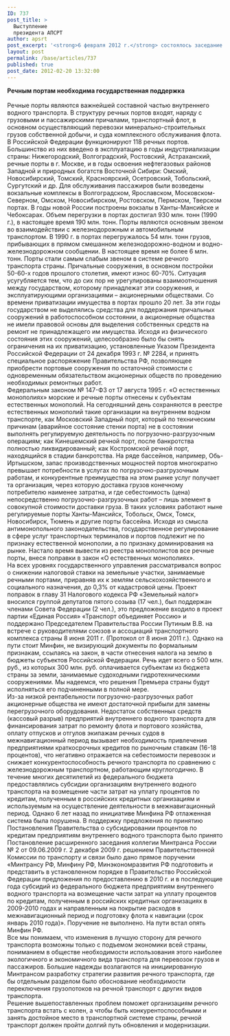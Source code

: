 ```yaml
---
ID: 737
post_title: >
  Выступление
  президента АПСРТ
author: apsrt
post_excerpt: '<strong>6 февраля 2012 г.</strong> состоялось заседание комиссии по транспорту Российского Союза промышленников и предпринимателей, на котором с сообщением выступил президент АПСРТ А.М. Зайцев.'
layout: post
permalink: /base/articles/737
published: true
post_date: 2012-02-20 13:32:00
---
```

<strong>Речным портам необходима государственная поддержка</strong><br />
<br />
Речные порты являются важнейшей составной частью внутреннего водного транспорта. В структуру речных портов входят, наряду с грузовыми и пассажирскими причалами, транспортный флот, в основном осуществляющий перевозки минерально-строительных грузов собственной добычи, и суда комплексного обслуживания флота. В Российской Федерации функционируют 118 речных портов. Большинство из них введено в эксплуатацию в годы индустриализации страны: Нижегородский, Волгоградский, Ростовский, Астраханский, речные порты в г. Москве, и в годы освоения нефтегазовых районов Западной и природных богатств Восточной Сибири: Омский, Новосибирский, Томский, Красноярский, Осетровский, Тобольский, Сургутский и др. Для обслуживания пассажиров были возведены вокзальные комплексы в Волгоградском, Ярославском, Московском-Северном, Омском, Новосибирском, Ростовском, Пермском, Тверском портах. В годы новой России построены вокзалы в Ханты-Мансийске и Чебоксарах. Объем перегрузки в портах достигал 930 млн. тонн (1990 г.), в настоящее время 190 млн. тонн. Порты являются основным звеном во взаимодействии с железнодорожным и автомобильным транспортом. В 1990 г. в портах перегружалось 54 млн. тонн грузов, прибывающих в прямом смешанном железнодорожно-водном и водно-железнодорожном сообщении. В настоящее время не более 6 млн. тонн. Порты стали самым слабым звеном в системе речного транспорта страны. Причальные сооружения, в основном постройки 50-60-х годов прошлого столетия, имеют износ 60-70%. Ситуация усугубляется тем, что до сих пор не урегулированы взаимоотношения между государством, которому принадлежат эти сооружения, и эксплуатирующими организациями – акционерными обществами. Со времени приватизации имущества в портах прошло 20 лет. За эти годы государством не выделялись средства для поддержания причальных сооружений в работоспособном состоянии, а акционерные общества не имели правовой основы для выделения собственных средств на ремонт не принадлежащего им имущества. Исходя из физического состояния этих сооружений, целесообразно было бы снять ограничения на их приватизацию, установленные Указом Президента Российской Федерации от 24 декабря 1993 г. № 2284, и принять специальное распоряжение Правительства РФ, позволяющее приобрести портовые сооружения по остаточной стоимости с одновременным обязательством акционерных обществ по проведению необходимых ремонтных работ.<br />
Федеральным законом № 147-ФЗ от 17 августа 1995 г. «О естественных монополиях» морские и речные порты отнесены к субъектам естественных монополий. На сегодняшний день сохраняются в реестре естественных монополий такие организации на внутреннем водном транспорте, как Московский Западный порт, который по техническим причинам (аварийное состояние стенки порта) не в состоянии выполнять регулируемую деятельность по погрузочно-разгрузочным операциям; как Кинешемский речной порт, после банкротства полностью ликвидированный; как Костромской речной порт, находящийся в стадии банкротства. На ряде бассейнов, например, Обь-Иртышском, запас производственных мощностей портов многократно превышает потребности в услугах по погрузочно-разгрузочным работам, и конкурентные преимущества на этом рынке услуг получает та организация, через которую доставка грузов конечному потребителю наименее затратна, и где себестоимость (цена) непосредственно погрузочно-разгрузочных работ – лишь элемент в совокупной стоимости доставки груза. В таких условиях работают ныне регулируемые порты Ханты-Мансийск, Тобольск, Омск, Томск, Новосибирск, Тюмень и другие порты бассейна. Исходя из смысла антимонопольного законодательства, государственное регулирование в сфере услуг транспортных терминалов и портов подлежит не по признаку естественной монополии, а по признаку доминирования на рынке. Настало время вывести из реестра монополистов все речные порты, внеся поправки в закон «О естественных монополиях».<br />
На всех уровнях государственного управления рассматривался вопрос о снижении налоговой ставки на земельные участки, занимаемые речными портами, приравняв их к землям сельскохозяйственного и социального назначения, до 0,3% от кадастровой цены. Проект поправок в главу 31 Налогового кодекса РФ «Земельный налог» вносился группой депутатов пятого созыва (17 чел.), был поддержан членами Совета Федерации (2 чел.), это предложение входило в проект партии «Единая Россия» «Транспорт объединяет Россию» и поддержано Председателем Правительства России Путиным В.В. на встрече с руководителями союзов и ассоциаций транспортного комплекса страны 8 июня 2011 г. (Протокол от 8 июня 2011 г.). Однако на пути стоит Минфин, не визирующий документы по формальным признакам, ссылаясь на закон, в части отнесения налога на землю в бюджеты субъектов Российской Федерации. Речь идет всего о 500 млн. руб., из которых 300 млн. руб. оплачивается субъектам из бюджета страны за земли, занимаемые судоходными гидротехническими сооружениями. Мы надеемся, что решения Премьера страны будут исполняться его подчиненными в полной мере.<br />
Из-за низкой рентабельности погрузочно-разгрузочных работ акционерные общества не имеют достаточной прибыли для замены перегрузочного оборудования. Недостаток собственных средств (кассовый разрыв) предприятий внутреннего водного транспорта для финансирования затрат по ремонту флота и портового хозяйства, оплату отпусков и отгулов экипажам речных судов в межнавигационный период вызывает необходимость привлечения предприятиями краткосрочных кредитов по рыночным ставкам (16-18 процентов), что негативно отражается на себестоимости перевозок и снижает конкурентоспособность речного транспорта по сравнению с железнодорожным транспортном, работающим круглогодично. В течение многих десятилетий из федерального бюджета предоставлялись субсидии организациям внутреннего водного транспорта на возмещение части затрат на уплату процентов по кредитам, полученным в российских кредитных организациям и используемым на осуществление деятельности в межнавигационный период. Однако 6 лет назад по инициативе Минфина РФ отлаженная система была порушена. В поддержку предложения по принятию Постановления Правительства о субсидировании процентов по кредитам предприятиям внутреннего водного транспорта было принято Постановление расширенного заседания коллегии Минтранса России № 2 от 09.06.2009 г. 2 декабря 2009 г. решением Правительственной Комиссии по транспорту и связи было дано прямое поручении «Минтрансу РФ, Минфину РФ, Минэкономразвития РФ подготовить и представить в установленном порядке в Правительство Российской Федерации предложения по предоставлению в 2010 г. и в последующие года субсидий из федерального бюджета предприятиям внутреннего водного транспорта на возмещение части затрат на уплату процентов по кредитам, полученным в российских кредитных организациях в 2009-2010 годах и направленным на покрытие расходов в межнавигационный период и подготовку флота к навигации (срок январь 2010 года)». Поручение не выполнено. На пути встал опять Минфин РФ.<br />
Все мы понимаем, что изменения в лучшую сторону для речного транспорта возможны только с подъемом экономики всей страны, пониманием в обществе необходимости использования этого наиболее экологичного и экономичного вида транспорта для перевозок грузов и пассажиров. Большие надежды возлагаются на инициированную Минтрансом разработку стратегии развития речного транспорта, где бы отдельным разделом было обоснование необходимости переключения грузопотоков на речной транспорт с других видов транспорта.<br />
Решение вышепоставленных проблем поможет организациям речного транспорта встать с колен, а чтобы быть конкурентоспособными и занять достойное место в транспортной системе страны, речной транспорт должен пройти долгий путь обновления и модернизации.